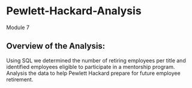 # Pewlett-Hackard-Analysis
Module 7

## Overview of the Analysis:
Using SQL we determined the number of retiring employees per title and identified employees eligible to participate in a mentorship program. Analysis the data to help Pewlett Hackard prepare for future employee retirement.
